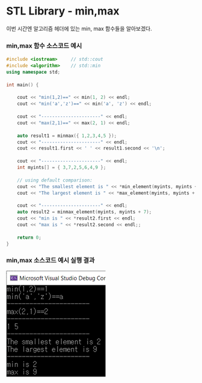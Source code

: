 # STL Library - min,max

이번 시간엔 알고리즘 헤더에 있는 min, max 함수들을 알아보겠다.



### min,max 함수 소스코드 예시

```c++
#include <iostream>     // std::cout
#include <algorithm>    // std::min
using namespace std;

int main() {

	cout << "min(1,2)==" << min(1, 2) << endl;
	cout << "min('a','z')==" << min('a', 'z') << endl;

	cout << "----------------------" << endl;
	cout << "max(2,1)==" << max(2, 1) << endl;

	auto result1 = minmax({ 1,2,3,4,5 });
	cout << "----------------------" << endl;
	cout << result1.first << ' ' << result1.second << '\n';

	cout << "----------------------" << endl;
	int myints[] = { 3,7,2,5,6,4,9 };

	// using default comparison:
	cout << "The smallest element is " << *min_element(myints, myints + 7) << '\n';
	cout << "The largest element is " << *max_element(myints, myints + 7) << '\n';

	cout << "----------------------" << endl;
	auto result2 = minmax_element(myints, myints + 7);
	cout << "min is " << *result2.first << endl;
	cout << "max is " << *result2.second << endl;;

	return 0;
}

```



### min,max 소스코드 예시 실행 결과

![실행 결과](./img/min,max_ex.png)  
